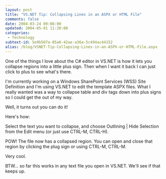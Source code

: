 ```yaml
---
layout: post
title: "VS.NET Tip: Collapsing Lines in an ASPX or HTML File"
comments: false
date: 2004-03-24 09:08:00
updated: 2004-05-01 11:20:00
categories:
 - Technology
subtext-id: 5e9b507a-85a6-42ae-a36a-5c494ac44152
alias: /blog/VSNET-Tip-Collapsing-Lines-in-an-ASPX-or-HTML-File.aspx
---
```



One of the things I love about the C# editor in VS.NET is how it lets you collapse regions into a little plus sign. Then when I want it back I can just click to plus to see what's there. 

I'm currently working on a Windows SharePoint Services (WSS) Site Definition and I'm using VS.NET to edit the template ASPX files. What I really wanted was a way to collapse table and div tags down into plus signs so I could get the out of my way. 

Well, it turns out you can do it! 

Here's how: 

Select the text you want to collapse, and choose Outlining | Hide Selection from the Edit menu (or just use CTRL-M, CTRL-H). 

POW! The file now has a collapsed region. You can open and close that region by clicking the plug sign or using CTRL-M, CTRL-M. 

Very cool. 

BTW... so far this works in any text file you open in VS.NET. We'll see if that keeps up. 
